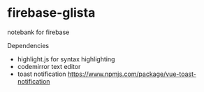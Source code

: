 # firebase-glista
notebank for firebase

Dependencies
- highlight.js for syntax highlighting
- codemirror text editor
- toast notification https://www.npmjs.com/package/vue-toast-notification